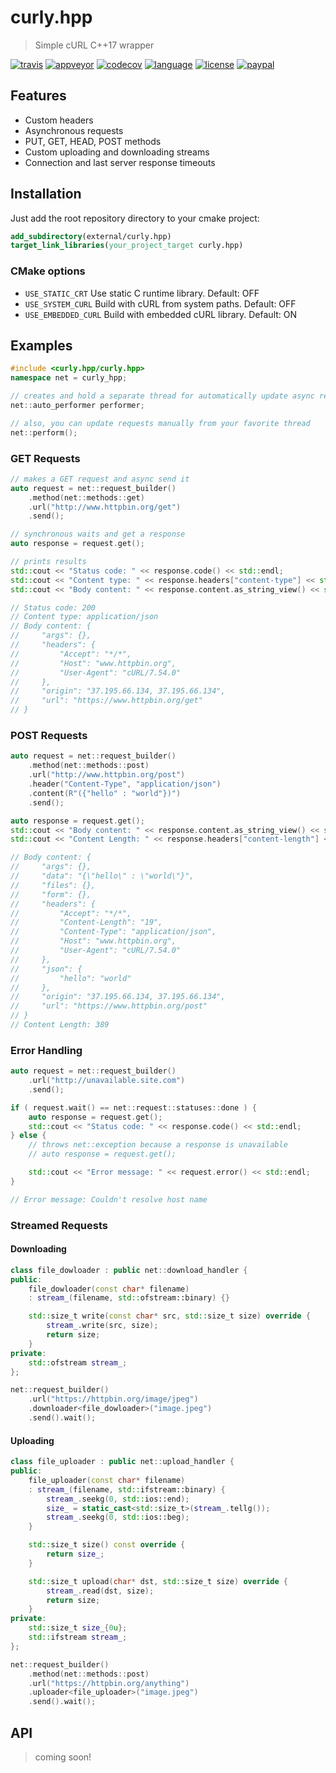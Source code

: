 # curly.hpp

> Simple cURL C++17 wrapper

[![travis][badge.travis]][travis]
[![appveyor][badge.appveyor]][appveyor]
[![codecov][badge.codecov]][codecov]
[![language][badge.language]][language]
[![license][badge.license]][license]
[![paypal][badge.paypal]][paypal]

[badge.travis]: https://img.shields.io/travis/BlackMATov/curly.hpp/master.svg?logo=travis
[badge.appveyor]: https://img.shields.io/appveyor/ci/BlackMATov/curly-hpp/master.svg?logo=appveyor
[badge.codecov]: https://img.shields.io/codecov/c/github/BlackMATov/curly.hpp/master.svg?logo=codecov
[badge.language]: https://img.shields.io/badge/language-C%2B%2B17-yellow.svg
[badge.license]: https://img.shields.io/badge/license-MIT-blue.svg
[badge.paypal]: https://img.shields.io/badge/donate-PayPal-orange.svg?logo=paypal&colorA=00457C

[travis]: https://travis-ci.org/BlackMATov/curly.hpp
[appveyor]: https://ci.appveyor.com/project/BlackMATov/curly-hpp
[codecov]: https://codecov.io/gh/BlackMATov/curly.hpp
[language]: https://en.wikipedia.org/wiki/C%2B%2B14
[license]: https://en.wikipedia.org/wiki/MIT_License
[paypal]: https://www.paypal.me/matov

[curly]: https://github.com/BlackMATov/curly.hpp

## Features

- Custom headers
- Asynchronous requests
- PUT, GET, HEAD, POST methods
- Custom uploading and downloading streams
- Connection and last server response timeouts

## Installation

Just add the root repository directory to your cmake project:

```cmake
add_subdirectory(external/curly.hpp)
target_link_libraries(your_project_target curly.hpp)
```

### CMake options

* `USE_STATIC_CRT` Use static C runtime library. Default: OFF
* `USE_SYSTEM_CURL` Build with cURL from system paths. Default: OFF
* `USE_EMBEDDED_CURL` Build with embedded cURL library. Default: ON

## Examples

```cpp
#include <curly.hpp/curly.hpp>
namespace net = curly_hpp;

// creates and hold a separate thread for automatically update async requests
net::auto_performer performer;

// also, you can update requests manually from your favorite thread
net::perform();
```

### GET Requests

```cpp
// makes a GET request and async send it
auto request = net::request_builder()
    .method(net::methods::get)
    .url("http://www.httpbin.org/get")
    .send();

// synchronous waits and get a response
auto response = request.get();

// prints results
std::cout << "Status code: " << response.code() << std::endl;
std::cout << "Content type: " << response.headers["content-type"] << std::endl;
std::cout << "Body content: " << response.content.as_string_view() << std::endl;

// Status code: 200
// Content type: application/json
// Body content: {
//     "args": {},
//     "headers": {
//         "Accept": "*/*",
//         "Host": "www.httpbin.org",
//         "User-Agent": "cURL/7.54.0"
//     },
//     "origin": "37.195.66.134, 37.195.66.134",
//     "url": "https://www.httpbin.org/get"
// }
```

### POST Requests

```cpp
auto request = net::request_builder()
    .method(net::methods::post)
    .url("http://www.httpbin.org/post")
    .header("Content-Type", "application/json")
    .content(R"({"hello" : "world"})")
    .send();

auto response = request.get();
std::cout << "Body content: " << response.content.as_string_view() << std::endl;
std::cout << "Content Length: " << response.headers["content-length"] << std::endl;

// Body content: {
//     "args": {},
//     "data": "{\"hello\" : \"world\"}",
//     "files": {},
//     "form": {},
//     "headers": {
//         "Accept": "*/*",
//         "Content-Length": "19",
//         "Content-Type": "application/json",
//         "Host": "www.httpbin.org",
//         "User-Agent": "cURL/7.54.0"
//     },
//     "json": {
//         "hello": "world"
//     },
//     "origin": "37.195.66.134, 37.195.66.134",
//     "url": "https://www.httpbin.org/post"
// }
// Content Length: 389
```

### Error Handling

```cpp
auto request = net::request_builder()
    .url("http://unavailable.site.com")
    .send();

if ( request.wait() == net::request::statuses::done ) {
    auto response = request.get();
    std::cout << "Status code: " << response.code() << std::endl;
} else {
    // throws net::exception because a response is unavailable
    // auto response = request.get();

    std::cout << "Error message: " << request.error() << std::endl;
}

// Error message: Couldn't resolve host name
```

### Streamed Requests

#### Downloading

```cpp
class file_dowloader : public net::download_handler {
public:
    file_dowloader(const char* filename)
    : stream_(filename, std::ofstream::binary) {}

    std::size_t write(const char* src, std::size_t size) override {
        stream_.write(src, size);
        return size;
    }
private:
    std::ofstream stream_;
};

net::request_builder()
    .url("https://httpbin.org/image/jpeg")
    .downloader<file_dowloader>("image.jpeg")
    .send().wait();
```

#### Uploading

```cpp
class file_uploader : public net::upload_handler {
public:
    file_uploader(const char* filename)
    : stream_(filename, std::ifstream::binary) {
        stream_.seekg(0, std::ios::end);
        size_ = static_cast<std::size_t>(stream_.tellg());
        stream_.seekg(0, std::ios::beg);
    }

    std::size_t size() const override {
        return size_;
    }

    std::size_t upload(char* dst, std::size_t size) override {
        stream_.read(dst, size);
        return size;
    }
private:
    std::size_t size_{0u};
    std::ifstream stream_;
};

net::request_builder()
    .method(net::methods::post)
    .url("https://httpbin.org/anything")
    .uploader<file_uploader>("image.jpeg")
    .send().wait();
```

## API

> coming soon!
